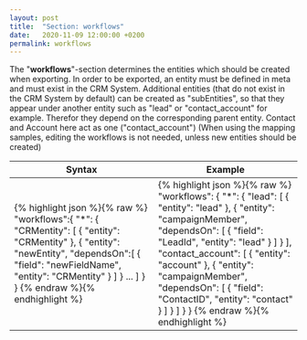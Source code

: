 ```yaml
---
layout: post
title:  "Section: workflows"
date:   2020-11-09 12:00:00 +0200
permalink: workflows
---
```


The "<b>workflows</b>"-section determines the entities which should be created when exporting. In order to be exported, an entity must be defined in meta and must exist in the CRM System. 
Additional entities (that do not exist in the CRM System by default) can be created as "subEntities", so that they appear under another entity such as "lead" or "contact_account" for example. Therefor they depend on the corresponding parent entity. Contact and Account here act as one ("contact_account")
(When using the mapping samples, editing the workflows is not needed, unless new entities should be created)

<table>
<colgroup>
<col width="50%" />
<col width="50%" />
</colgroup>
<tr class="header">
<th>Syntax</th>
<th>Example</th>
</tr>

<tbody>
<tr>
<td>
{% highlight json %}{% raw %}
"workflows":{
  "*": {
    "CRMentity": [
      {
        "entity": "CRMentity"
      },
      {
        "entity": "newEntity",
        "dependsOn":[
          {
            "field": "newFieldName",
            "entity": "CRMentity"
          }
        ]
      }
      ...
    ]
  }
}
{% endraw %}{% endhighlight %}
</td>
<td>
{% highlight json %}{% raw %}
"workflows": {
  "*": {
     "lead": [
      {
        "entity": "lead"
      },
      {
        "entity": "campaignMember",
        "dependsOn": [
          {
            "field": "LeadId",
            "entity": "lead"
          }
        ]
      }
    ],
    "contact_account": [
      {
        "entity": "account"
      },
      {
        "entity": "campaignMember",
        "dependsOn": [
          {
            "field": "ContactID",
            "entity": "contact"
          }
        ]
      }
    ]
  }
}
{% endraw %}{% endhighlight %}
</td>
</tr>

</tbody>
</table>
